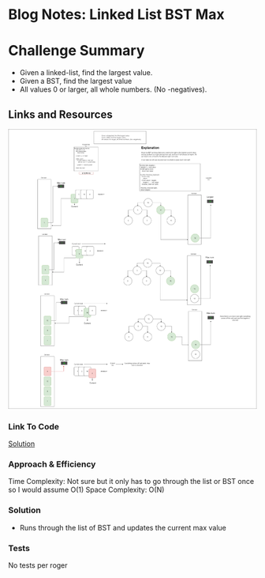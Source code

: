# Blog Notes: Linked List BST Max

# Challenge Summary
<!-- Description of the challenge -->
- Given a linked-list, find the largest value.
- Given a BST, find the largest value
- All values 0 or larger, all whole numbers. (No -negatives).

## Links and Resources
<!-- Embedded whiteboard image -->
![WhiteBoard](linked-list-bst-blog.png)

### Link To Code
<!-- Link to code solution file -->
[Solution](insertion_sort.py)

### Approach & Efficiency
<!-- What approach did you take? Why? What is the Big O space/time for this approach? -->
Time Complexity: Not sure but it only has to go through the list or BST once so I would assume O(1)
Space Complexity: O(N)

### Solution
<!-- Show how to run your code, and examples of it in action -->
- Runs through the list of BST and updates the current max value

### Tests
<!-- test names and what they test for -->
No tests per roger

